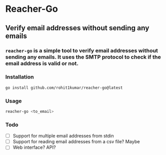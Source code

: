 # Reacher-Go

## Verify email addresses without sending any emails

### `reacher-go` is a simple tool to verify email addresses without sending any emails. It uses the SMTP protocol to check if the email address is valid or not.

### Installation

```bash
go install github.com/rohit1kumar/reacher-go@latest
```

### Usage

```bash
reacher-go <to_email>
```

### Todo

- [ ] Support for multiple email addresses from stdin
- [ ] Support for reading email addresses from a csv file? Maybe
- [ ] Web interface? API?
